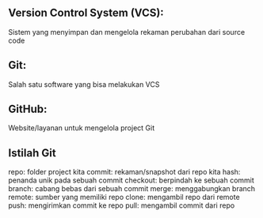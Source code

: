 ## Version Control System (VCS):
Sistem yang menyimpan dan mengelola rekaman perubahan dari source code

## Git:
Salah satu software yang bisa melakukan VCS

## GitHub:
Website/layanan untuk mengelola project Git

## Istilah Git
repo: folder project kita
commit: rekaman/snapshot dari repo kita
hash: penanda unik pada sebuah commit
checkout: berpindah ke sebuah commit
branch: cabang bebas dari sebuah commit
merge: menggabungkan branch
remote: sumber yang memiliki repo
clone: mengambil repo dari remote
push: mengirimkan commit ke repo
pull: mengambil commit dari repo
